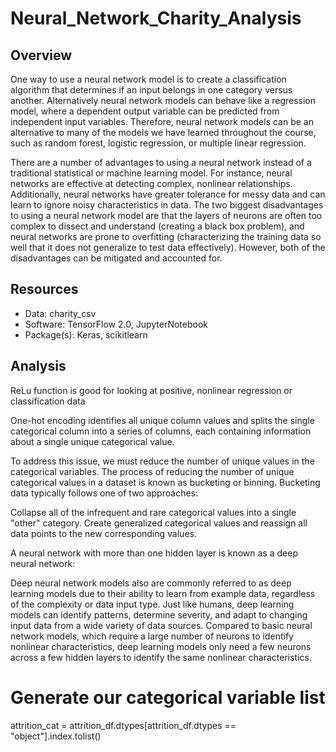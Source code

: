 # Neural_Network_Charity_Analysis

## Overview
One way to use a neural network model is to create a classification algorithm that determines if an input belongs in one category versus another. Alternatively neural network models can behave like a regression model, where a dependent output variable can be predicted from independent input variables. Therefore, neural network models can be an alternative to many of the models we have learned throughout the course, such as random forest, logistic regression, or multiple linear regression.

There are a number of advantages to using a neural network instead of a traditional statistical or machine learning model. For instance, neural networks are effective at detecting complex, nonlinear relationships. Additionally, neural networks have greater tolerance for messy data and can learn to ignore noisy characteristics in data. The two biggest disadvantages to using a neural network model are that the layers of neurons are often too complex to dissect and understand (creating a black box problem), and neural networks are prone to overfitting (characterizing the training data so well that it does not generalize to test data effectively). However, both of the disadvantages can be mitigated and accounted for.

## Resources
* Data: charity_csv
* Software: TensorFlow 2.0, JupyterNotebook
* Package(s): Keras, scikitlearn

## Analysis
ReLu function is good for looking at positive, nonlinear regression or classification data

One-hot encoding identifies all unique column values and splits the single categorical column into a series of columns, each containing information about a single unique categorical value.

To address this issue, we must reduce the number of unique values in the categorical variables. The process of reducing the number of unique categorical values in a dataset is known as bucketing or binning. Bucketing data typically follows one of two approaches:

Collapse all of the infrequent and rare categorical values into a single "other" category.
Create generalized categorical values and reassign all data points to the new corresponding values.

A neural network with more than one hidden layer is known as a deep neural network:

Deep neural network models also are commonly referred to as deep learning models due to their ability to learn from example data, regardless of the complexity or data input type. Just like humans, deep learning models can identify patterns, determine severity, and adapt to changing input data from a wide variety of data sources. Compared to basic neural network models, which require a large number of neurons to identify nonlinear characteristics, deep learning models only need a few neurons across a few hidden layers to identify the same nonlinear characteristics.

# Generate our categorical variable list
attrition_cat = attrition_df.dtypes[attrition_df.dtypes == "object"].index.tolist()
